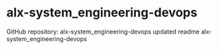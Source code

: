 # alx-system_engineering-devops
GitHub repository: alx-system_engineering-devops
updated readme alx-system_engineering-devops
